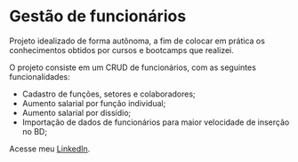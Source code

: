 # Gestão de funcionários
Projeto idealizado de forma autônoma, a fim de colocar em prática os conhecimentos obtidos por cursos e bootcamps que realizei.

O projeto consiste em um CRUD de funcionários, com as seguintes funcionalidades:  
- Cadastro de funções, setores e colaboradores;  
- Aumento salarial por função individual;  
- Aumento salarial por dissídio;  
- Importação de dados de funcionários para maior velocidade de inserção no BD;  

Acesse meu [LinkedIn](https://www.linkedin.com/in/vinicius-nascimento-3682417b).
